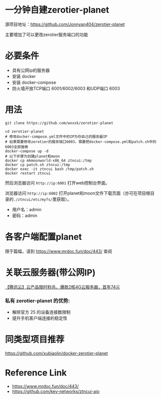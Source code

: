 
# 一分钟自建zerotier-planet

源项目地址：https://github.com/Jonnyan404/zerotier-planet

主要增加了可以更改zerotier服务端口的功能



# 必要条件

- 具有公网ip的服务器
- 安装 docker
- 安装 docker-compose
- 防火墙开放TCP端口 6001/6002/6003 和UDP端口 6003

# 用法

```
git clone https://github.com/wxxsk/zerotier-planet

cd zerotier-planet
# 修改docker-compose.yml文件中的IP为你自己的服务器IP
# 如果需要修改zerotier的服务端口6003，需要把docker-compose.yml和patch.sh中的6003全部替换
docker-compose up -d
# 以下步骤为创建planet和moon
docker cp mkmoonworld-x86_64 ztncui:/tmp
docker cp patch.sh ztncui:/tmp
docker exec -it ztncui bash /tmp/patch.sh
docker restart ztncui
```

然后浏览器访问 `http://ip:6001` 打开web控制台界面。

浏览器访问 `http://ip:6002` 打开planet和moon文件下载页面（亦可在项目根目录的`./ztncui/etc/myfs/`里获取）。


- 用户名：admin
- 密码：admin

# 各客户端配置planet

限于篇幅，请到 <https://www.mrdoc.fun/doc/443/> 查阅


# 关联云服务器(带公网IP)

[【腾讯云】云产品限时秒杀，爆款2核4G云服务器，首年74元](https://curl.qcloud.com/S2Db7PLK)


### 私有 zerotier-planet 的优势:
- 解除官方 25 的设备连接数限制
- 提升手机客户端连接的稳定性

# 同类型项目推荐

https://github.com/xubiaolin/docker-zerotier-planet

# Reference Link

- <https://www.mrdoc.fun/doc/443/>
- <https://github.com/key-networks/ztncui-aio>
